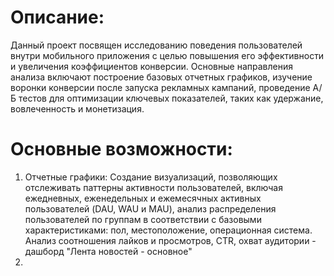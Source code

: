 # Описание:
Данный проект посвящен исследованию поведения пользователей внутри мобильного приложения с целью повышения его эффективности и увеличения коэффициентов конверсии. Основные направления анализа включают построение базовых отчетных графиков, изучение воронки конверсии после запуска рекламных кампаний, проведение А/Б тестов для оптимизации ключевых показателей, таких как удержание, вовлеченность и монетизация.

# Основные возможности:

1) Отчетные графики: Создание визуализаций, позволяющих отслеживать паттерны активности пользователей, включая ежедневных, еженедельных и ежемесячных активных пользователей (DAU, WAU и MAU), анализ распределения пользователей по группам в соответствии с базовыми характеристиками: пол, местоположение, операционная система. Анализ соотношения лайков и просмотров, CTR, охват аудитории - дашборд "Лента новостей - основное"
2) 
